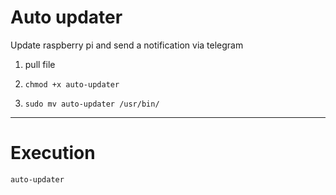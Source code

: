# Auto updater

Update raspberry pi and send a notification via telegram

1. pull file

2. `chmod +x auto-updater`

3. `sudo mv auto-updater /usr/bin/`

---

# Execution

`auto-updater`

